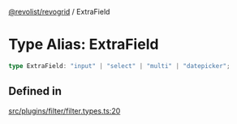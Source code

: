 [@revolist/revogrid](README.md) / ExtraField

# Type Alias: ExtraField

```ts
type ExtraField: "input" | "select" | "multi" | "datepicker";
```

## Defined in

[src/plugins/filter/filter.types.ts:20](https://github.com/revolist/revogrid/blob/b102ae971c99d2b260b571c48c9b2f785d580474/src/plugins/filter/filter.types.ts#L20)
